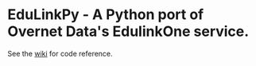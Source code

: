# EduLinkPy - A Python port of Overnet Data's EdulinkOne service.

See the [wiki](https:/github.com/Malted-Wheaties/EduLinkPy/wiki/) for code reference.
